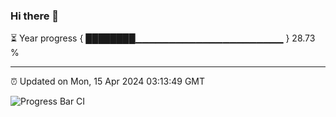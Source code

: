 ### Hi there 👋

⏳ Year progress { ████████▁▁▁▁▁▁▁▁▁▁▁▁▁▁▁▁▁▁▁▁▁▁ } 28.73 %

---

⏰ Updated on Mon, 15 Apr 2024 03:13:49 GMT

![Progress Bar CI](https://github.com/liununu/liununu/workflows/Progress%20Bar%20CI/badge.svg)
